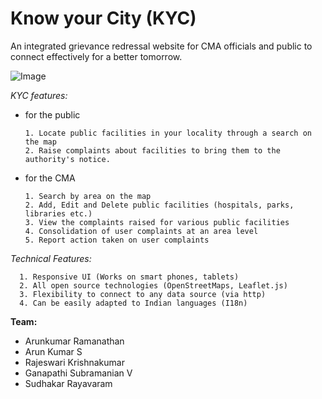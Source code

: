 Know your City (KYC)
===

An integrated grievance redressal website for CMA officials and public to connect effectively for a better tomorrow.

![Image](https://raw.github.com/tncma/kyc/master/kyc.png)

*KYC features:*

- for the public

      1. Locate public facilities in your locality through a search on the map
      2. Raise complaints about facilities to bring them to the authority's notice.

- for the CMA

      1. Search by area on the map
      2. Add, Edit and Delete public facilities (hospitals, parks, libraries etc.)
      3. View the complaints raised for various public facilities
      4. Consolidation of user complaints at an area level
      5. Report action taken on user complaints


*Technical Features:*

      1. Responsive UI (Works on smart phones, tablets)
      2. All open source technologies (OpenStreetMaps, Leaflet.js)
      3. Flexibility to connect to any data source (via http)
      4. Can be easily adapted to Indian languages (I18n)
      

**Team:**

- Arunkumar Ramanathan
- Arun Kumar S
- Rajeswari Krishnakumar
- Ganapathi Subramanian V
- Sudhakar Rayavaram
